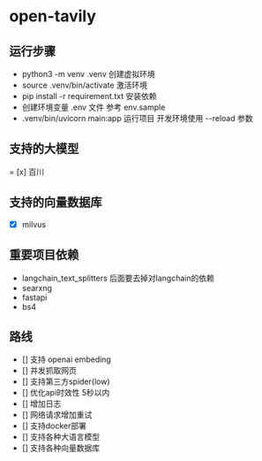 # open-tavily

## 运行步骤

- python3 -m venv .venv 创建虚拟环境
- source .venv/bin/activate 激活环境
- pip install -r requirement.txt 安装依赖
- 创建环境变量 .env 文件 参考 env.sample
- .venv/bin/uvicorn main:app 运行项目 开发环境使用 --reload 参数


## 支持的大模型 

= [x] 百川 


## 支持的向量数据库

- [x] milvus


## 重要项目依赖

- langchain_text_splitters 后面要去掉对langchain的依赖
- searxng 
- fastapi
- bs4 

## 路线

- [] 支持 openai embeding
- [] 并发抓取网页
- [] 支持第三方spider(low)
- [] 优化api时效性 5秒以内
- [] 增加日志
- [] 网络请求增加重试
- [] 支持docker部署
- [] 支持各种大语言模型
- [] 支持各种向量数据库
